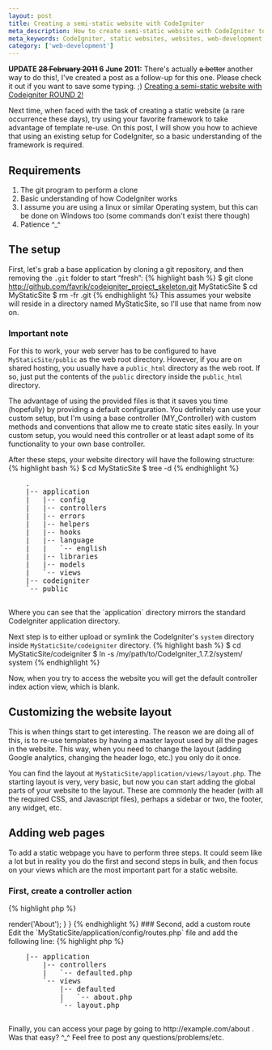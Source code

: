 ```yaml
---
layout: post
title: Creating a semi-static website with CodeIgniter
meta_description: How to create semi-static website with CodeIgniter to achieve template reuse and save time.
meta_keywords: CodeIgniter, static websites, websites, web-development, 
category: ['web-development']
---
```

<p class="update"><strong>UPDATE <del>28 February 2011</del> 6 June 2011:</strong> 
There's actually <del>a better</del> another way to do this!, I've created a post as a follow-up for this one. Please check it out if you want to save some typing. ;)
<a href="http://blog.favrik.com/2011/06/06/creating-a-semi-static-website-with-codeigniter-round-2/">Creating a semi-static website with Codeigniter ROUND 2!</a>
</p>

Next time, when faced with the task of creating a static website (a rare occurrence these days), try using your favorite framework to take advantage of template re-use.  On this post, I will show you how to achieve that using an existing setup for CodeIgniter, so a basic understanding of the framework is required.

## Requirements
1. The git program to perform a clone
1. Basic understanding of how CodeIgniter works
1. I assume you are using a linux or similar Operating system, but this can be done on Windows too (some commands don't exist there though)
1. Patience ^_^


## The setup
First, let's grab a base application by cloning a git repository, and then removing the `.git` folder to start &#8220;fresh&#8221;:
{% highlight bash %}
$ git clone http://github.com/favrik/codeigniter_project_skeleton.git MyStaticSite
$ cd MyStaticSite
$ rm -fr .git
{% endhighlight %}
This assumes your website will reside in a directory named MyStaticSite, so I'll use that name from now on. 

### Important note
For this to work, your web server has to be configured to have `MyStaticSite/public` as the web root directory.  However, if you are on shared hosting, you usually have a `public_html` directory as the web root. If so, just put the contents of the `public` directory inside the `public_html` directory.

The advantage of using the provided files is that it saves you time (hopefully) by providing a default configuration.  You definitely can use your custom setup, but I'm using a base controller (MY_Controller) with custom methods and conventions that allow me to create static sites easily. In your custom setup, you would need this controller or at least adapt some of its functionality to your own base controller.

After these steps, your website directory will have the following structure:
{% highlight bash %}
$ cd MyStaticSite
$ tree -d
{% endhighlight %}
<div class="terminal">
    <pre>
    .
    |-- application
    |   |-- config
    |   |-- controllers
    |   |-- errors
    |   |-- helpers
    |   |-- hooks
    |   |-- language
    |   |   `-- english
    |   |-- libraries
    |   |-- models
    |   `-- views
    |-- codeigniter
    `-- public
    </pre>
</div>
Where you can see that the `application` directory mirrors the standard CodeIgniter application directory.

Next step is to either upload or symlink the CodeIgniter's `system` directory inside `MyStaticSite/codeigniter` directory. 
{% highlight bash %}
$ cd MyStaticSite/codeigniter
$ ln -s /my/path/to/CodeIgniter_1.7.2/system/ system
{% endhighlight %}

Now, when you try to access the website you will get the default controller index action view, which is blank.


## Customizing the website layout
This is when things start to get interesting. The reason we are doing all of this, is to re-use templates by having a master layout used by all the pages in the website. This way, when you need to change the layout (adding Google analytics, changing the header logo, etc.) you only do it once.

You can find the layout at `MyStaticSite/application/views/layout.php`. The starting layout is very, very basic, but now you can start adding the global parts of your website to the layout.  These are commonly the header (with all the required CSS, and Javascript files), perhaps a sidebar or two, the footer, any widget, etc.

## Adding web pages
To add a static webpage you have to perform three steps. It could seem like a lot but in reality you do the first and second steps in bulk, and then focus on your views which are the most important part for a static website.

### First, create a controller action
{% highlight php %}
<?php

class Defaulted extends MY_Controller {
    
    // This would be used for the usual About page, obviously. :)
    public function about() {
        // The value passed to the render method is used for the Page title
        $this->render('About');
    }
}

{% endhighlight %}

### Second, add a custom route
Edit the `MyStaticSite/application/config/routes.php` file and add the following line:
{% highlight php %}
<?php
//...omitting the lines of code above

/* About page */
$route['about'] = 'defaulted/about';
{% endhighlight %}




### Third, add the corresponding view
The convention used by the base controller is to follow a view directory structure using the name of the controller for the directory, and the name of the action for the view file name. For this example, this would be the file layout:

<div class="terminal">
    <pre>
    |-- application
        |-- controllers
        |   `-- defaulted.php
        `-- views
            |-- defaulted
            |   `-- about.php
            `-- layout.php
    </pre>
</div>


Finally, you can access your page by going to http://example.com/about .  Was that easy? ^_^  Feel free to post any questions/problems/etc.

